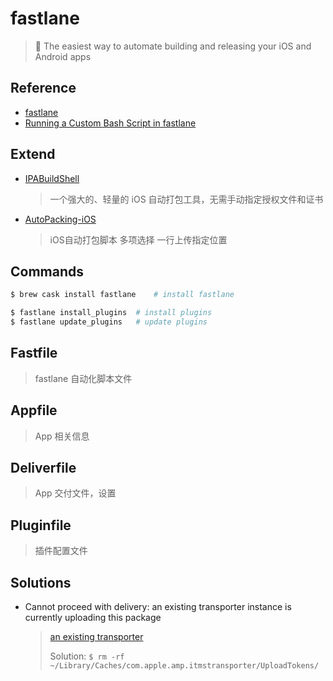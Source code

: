 # fastlane  
> 🚀 The easiest way to automate building and releasing your iOS and Android apps

## Reference

- [fastlane](https://github.com/fastlane/fastlane)
- [Running a Custom Bash Script in fastlane](https://spin.atomicobject.com/2021/05/21/custom-bash-script-fastlane/)

## Extend

- [IPABuildShell](https://github.com/aa335418265/IPABuildShell) 
    > 一个强大的、轻量的 iOS 自动打包工具，无需手动指定授权文件和证书
- [AutoPacking-iOS](https://github.com/stackhou/AutoPacking-iOS) 
    > iOS自动打包脚本 多项选择 一行上传指定位置

## Commands

``` bash
$ brew cask install fastlane    # install fastlane

$ fastlane install_plugins  # install plugins
$ fastlane update_plugins   # update plugins
```

## Fastfile
> fastlane 自动化脚本文件

## Appfile
> App 相关信息

## Deliverfile
> App 交付文件，设置

## Pluginfile
> 插件配置文件

## Solutions

- Cannot proceed with delivery: an existing transporter instance is currently uploading this package
    > [an existing transporter](https://stackoverflow.com/questions/3870082/application-loader-cannot-proceed-with-delivery-an-existing-transporter-insta)
    > 
    > Solution: `$ rm -rf ~/Library/Caches/com.apple.amp.itmstransporter/UploadTokens/`

